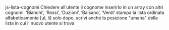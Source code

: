 js-lista-cognomi
Chiedere all’utente il cognome
inserirlo in un array con altri cognomi: ‘Bianchi’, ‘Rossi’, ‘Duzioni’, ‘Balsano’, ‘Verdi’
stampa la lista ordinata alfabeticamente [ul, li]
solo dopo, scrivi anche la posizione "umana" della lista in cui il nuovo utente si trova
